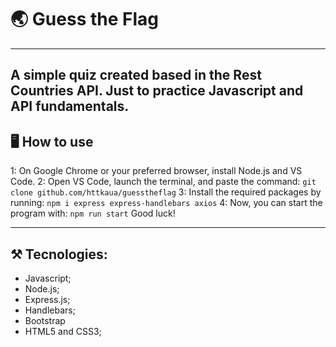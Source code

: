 # 🌏 Guess the Flag
---
A simple quiz created based in the Rest Countries API. 
Just to practice Javascript and API fundamentals.
---

## 🖥 How to use
1: On Google Chrome or your preferred browser, install Node.js and VS Code.
2: Open VS Code, launch the terminal, and paste the command:
`git clone github.com/httkaua/guesstheflag`
3: Install the required packages by running:
`npm i express express-handlebars axios`
4: Now, you can start the program with: 
`npm run start`
Good luck!

---

## ⚒ Tecnologies:
- Javascript;
- Node.js;
- Express.js;
- Handlebars;
- Bootstrap
- HTML5 and CSS3;